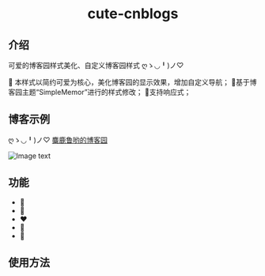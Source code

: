 <div align="center">
  
#  cute-cnblogs

</div>

## 介绍

可爱的博客园样式美化、自定义博客园样式  ღゝ◡╹)ノ♡

:book: 本样式以简约可爱为核心，美化博客园的显示效果，增加自定义导航；
:pizza:基于博客园主题“SimpleMemor”进行的样式修改；
:strawberry:支持响应式；

## 博客示例

 ღゝ◡╹)ノ♡ [麋鹿鲁哟的博客园](https://www.cnblogs.com/miluluyo/)

![Image text](https://raw.githubusercontent.com/miluluyo/photo_gallery/master/cute-cnblogs.jpg)  

## 功能

* :blue_heart: 
* :purple_heart: 
* :heart: 
* :green_heart: 
* :yellow_heart: 
 
 ## 使用方法


